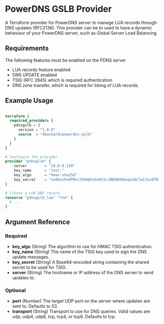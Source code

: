 # PowerDNS GSLB Provider

A Terraform provider for PowerDNS server to manage LUA records through DNS updates (RFC2136).
This provider can be to used to have a dynamic behaviour of your PowerDNS server, such as Global Server Load Balancing.

## Requirements

The following features must be enabled on the PDNS server
- LUA records feature enabled
- DNS UPDATE enabled 
- TSIG (RFC 2845) which is required authentication
- DNS zone transfer, which is required for listing of LUA records.

## Example Usage

```terraform

terraform {
  required_providers {
    pdnsgslb = {
      version = "1.0.0"
      source  = "dmachard/powerdns-gslb"
    }
  }
}

# Configure the provider
provider "pdnsglsb" {
    server        = "10.0.0.210"
    key_name      = "test."
    key_algo      = "hmac-sha256"
    key_secret    = "SxEKov9vWTM+c7k9G6ho5nKX1cJNN3EH9DaqSe8ClwIJezQTBtHrDn5ThGdC/o9my9n5nND5BOHzE6ybvy0+dw=="
}

# Create a LUA DNS record
resource "pdnsgslb_lua" "foo" {
  # ...
}
```

## Argument Reference

### Required

- **key_algo** (String) The algorithm to use for HMAC TSIG authentication.
- **key_name** (String) The name of the TSIG key used to sign the DNS update messages.
- **key_secret** (String) A Base64-encoded string containing the shared secret to be used for TSIG.
- **server** (String) The hostname or IP address of the DNS server to send updates to.

### Optional

- **port** (Number) The target UDP port on the server where updates are sent to. Defaults to 53.
- **transport** (String) Transport to use for DNS queries. Valid values are udp, udp4, udp6, tcp, tcp4, or tcp6. Defaults to tcp.
